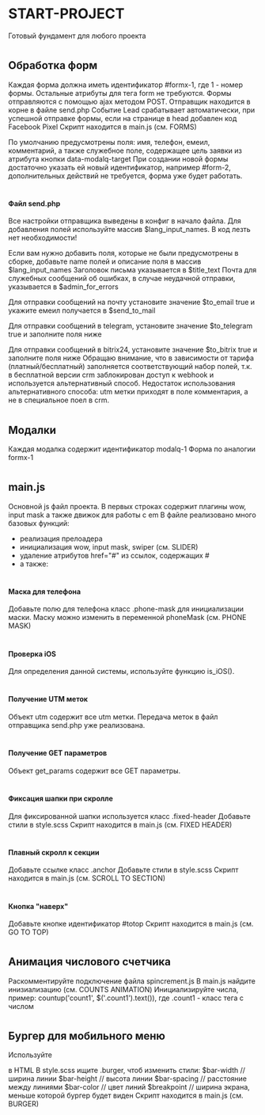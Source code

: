 # START-PROJECT
Готовый фундамент для любого проекта

# <h2></h2>

# <h2>Обработка форм</h2>
Каждая форма должна иметь идентификатор #formx-1, где 1 - номер формы. Остальные атрибуты для тега form не требуются.
Формы отправляются с помощью ajax методом POST. Отправщик находится в корне в файле send.php
Событие Lead срабатывает автоматически, при успешной отправке формы, если на странице в head добавлен код Facebook Pixel
Скрипт находится в main.js (см. FORMS)

По умолчанию предусмотрены поля: имя, телефон, емеил, комментарий, а также служебное поле, содержащее цель заявки из атрибута кнопки data-modalq-target
При создании новой формы достаточно указать ей новый идентификатор, например #form-2, дополнительных действий не требуется, форма уже будет работать.

# <h4>Файл send.php</h4>
Все настройки отправщика выведены в конфиг в начало файла. Для добавления полей используйте массив $lang_input_names. В код лезть нет необходимости!

Если вам нужно добавить поля, которые не были предусмотрены в сборке, добавьте name полей и описание поля в массив $lang_input_names
Заголовок письма указывается в $title_text
Почта для служебных сообщений об ошибках, в случае неудачной отправки, указывается в $admin_for_errors

Для отправки сообщений на почту установите значение $to_email true и укажите емеил получается в $send_to_mail

Для отправки сообщений в telegram, установите значение $to_telegram true и заполните поля ниже

Для отправки сообщений в bitrix24, установите значение $to_bitrix true и заполните поля ниже
Обращаю внимание, что в зависимости от тарифа (платный/бесплатный) заполняется соответствующий набор полей, т.к. в бесплатной версии crm заблокирован доступ к webhook и используется альтернативный способ. Недостаток использования альтернативного способа: utm метки приходят в поле комментария, а не в специальное поел в crm.

# <h2>Модалки</h2>
Каждая модалка содержит идентификатор modalq-1
Форма по аналогии formx-1

# <h2>main.js</h2>
Основной js файл проекта. В первых строках содержит плагины wow, input mask а также движок для работы с em
В файле реализовано много базовых функций:
- реализация прелоадера
- инициализация wow, input mask, swiper (см. SLIDER)
- удаление атрибутов href="#" из ссылок, содержащих #
- а также:

# <h4>Маска для телефона</h4>
Добавьте полю для телефона класс .phone-mask для инициализации маски.
Маску можно изменить в переменной phoneMask (см. PHONE MASK)

# <h4>Проверка iOS</h4>
Для определения данной системы, используйте функцию is_iOS().

# <h4>Получение UTM меток</h4>
Объект utm содержит все utm метки.
Передача меток в файл отправщика send.php уже реализована.

# <h4>Получение GET параметров</h4>
Объект get_params содержит все GET параметры.

# <h4>Фиксация шапки при скролле</h4>
Для фиксированной шапки используется класс .fixed-header
Добавьте стили в style.scss
Скрипт находится в main.js (см. FIXED HEADER)

# <h4>Плавный скролл к секции</h4>
Добавьте ссылке класс .anchor
Добавьте стили в style.scss
Скрипт находится в main.js (см. SCROLL TO SECTION)

# <h4>Кнопка "наверх"</h4>
Добавьте кнопке идентификатор #totop
Скрипт находится в main.js (см. GO TO TOP)

# <h2>Анимация числового счетчика</h2>
Раскомментируйте подключение файла spincrement.js
В main.js найдите инизиализацию (см. COUNTS ANIMATION)
Инициализируйте числа, пример: countup('count1', $('.count1').text()), где .count1 - класс тега с числом

# <h2>Бургер для мобильного меню</h2>
Используйте <div class="burger"></div> в HTML
В style.scss ищите .burger, чтоб изменить стили:
$bar-width   // ширина линии
$bar-height  // высота линии
$bar-spacing // расстояние между линиями
$bar-color   // цвет линий
$breakpoint  // ширина экрана, меньше которой бургер будет виден
Скрипт находится в main.js (см. BURGER)
